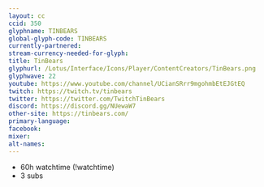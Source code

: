```yaml
---
layout: cc
ccid: 350
glyphname: TINBEARS
global-glyph-code: TINBEARS
currently-partnered:
stream-currency-needed-for-glyph:
title: TinBears
glyphurl: /Lotus/Interface/Icons/Player/ContentCreators/TinBears.png
glyphwave: 22
youtube: https://www.youtube.com/channel/UCianSRrr9mgohmbEtEJGtEQ
twitch: https://twitch.tv/tinbears
twitter: https://twitter.com/TwitchTinBears
discord: https://discord.gg/NUewaW7
other-site: https://tinbears.com/
primary-language:
facebook:
mixer:
alt-names:
---
```

* 60h watchtime (!watchtime)
* 3 subs
